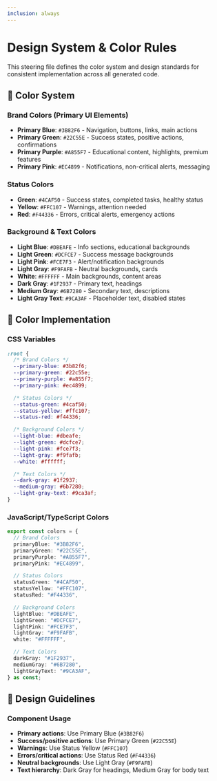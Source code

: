 ```yaml
---
inclusion: always
---
```


# Design System & Color Rules

This steering file defines the color system and design standards for consistent implementation across all generated code.

## 🎨 Color System

### Brand Colors (Primary UI Elements)

- **Primary Blue**: `#3B82F6` - Navigation, buttons, links, main actions
- **Primary Green**: `#22C55E` - Success states, positive actions, confirmations
- **Primary Purple**: `#A855F7` - Educational content, highlights, premium features
- **Primary Pink**: `#EC4899` - Notifications, non-critical alerts, messaging

### Status Colors

- **Green**: `#4CAF50` - Success states, completed tasks, healthy status
- **Yellow**: `#FFC107` - Warnings, attention needed
- **Red**: `#F44336` - Errors, critical alerts, emergency actions

### Background & Text Colors

- **Light Blue**: `#DBEAFE` - Info sections, educational backgrounds
- **Light Green**: `#DCFCE7` - Success message backgrounds
- **Light Pink**: `#FCE7F3` - Alert/notification backgrounds
- **Light Gray**: `#F9FAFB` - Neutral backgrounds, cards
- **White**: `#FFFFFF` - Main backgrounds, content areas
- **Dark Gray**: `#1F2937` - Primary text, headings
- **Medium Gray**: `#6B7280` - Secondary text, descriptions
- **Light Gray Text**: `#9CA3AF` - Placeholder text, disabled states

## 🔧 Color Implementation

### CSS Variables

```css
:root {
  /* Brand Colors */
  --primary-blue: #3b82f6;
  --primary-green: #22c55e;
  --primary-purple: #a855f7;
  --primary-pink: #ec4899;

  /* Status Colors */
  --status-green: #4caf50;
  --status-yellow: #ffc107;
  --status-red: #f44336;

  /* Background Colors */
  --light-blue: #dbeafe;
  --light-green: #dcfce7;
  --light-pink: #fce7f3;
  --light-gray: #f9fafb;
  --white: #ffffff;

  /* Text Colors */
  --dark-gray: #1f2937;
  --medium-gray: #6b7280;
  --light-gray-text: #9ca3af;
}
```

### JavaScript/TypeScript Colors

```typescript
export const colors = {
  // Brand Colors
  primaryBlue: "#3B82F6",
  primaryGreen: "#22C55E",
  primaryPurple: "#A855F7",
  primaryPink: "#EC4899",

  // Status Colors
  statusGreen: "#4CAF50",
  statusYellow: "#FFC107",
  statusRed: "#F44336",

  // Background Colors
  lightBlue: "#DBEAFE",
  lightGreen: "#DCFCE7",
  lightPink: "#FCE7F3",
  lightGray: "#F9FAFB",
  white: "#FFFFFF",

  // Text Colors
  darkGray: "#1F2937",
  mediumGray: "#6B7280",
  lightGrayText: "#9CA3AF",
} as const;
```

## 🎨 Design Guidelines

### Component Usage

- **Primary actions**: Use Primary Blue (`#3B82F6`)
- **Success/positive actions**: Use Primary Green (`#22C55E`)
- **Warnings**: Use Status Yellow (`#FFC107`)
- **Errors/critical actions**: Use Status Red (`#F44336`)
- **Neutral backgrounds**: Use Light Gray (`#F9FAFB`)
- **Text hierarchy**: Dark Gray for headings, Medium Gray for body text
